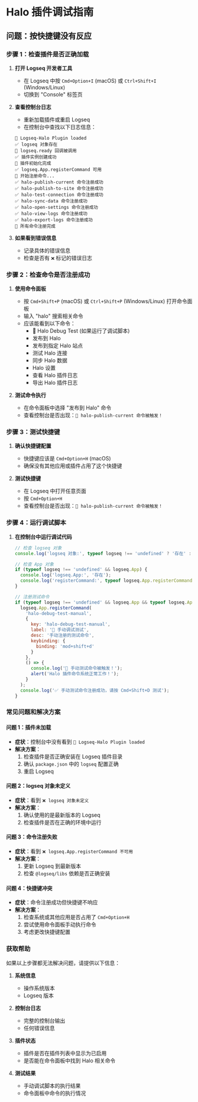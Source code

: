 # Halo 插件调试指南

## 问题：按快捷键没有反应

### 步骤 1：检查插件是否正确加载

1. **打开 Logseq 开发者工具**
   - 在 Logseq 中按 `Cmd+Option+I` (macOS) 或 `Ctrl+Shift+I` (Windows/Linux)
   - 切换到 "Console" 标签页

2. **查看控制台日志**
   - 重新加载插件或重启 Logseq
   - 在控制台中查找以下日志信息：
   ```
   🚀 Logseq-Halo Plugin loaded
   ✅ logseq 对象存在
   🔄 logseq.ready 回调被调用
   ✅ 插件实例创建成功
   🎉 插件初始化完成
   ✅ logseq.App.registerCommand 可用
   🔧 开始注册命令...
   ✅ halo-publish-current 命令注册成功
   ✅ halo-publish-to-site 命令注册成功
   ✅ halo-test-connection 命令注册成功
   ✅ halo-sync-data 命令注册成功
   ✅ halo-open-settings 命令注册成功
   ✅ halo-view-logs 命令注册成功
   ✅ halo-export-logs 命令注册成功
   🎉 所有命令注册完成
   ```

3. **如果看到错误信息**
   - 记录具体的错误信息
   - 检查是否有 `❌` 标记的错误日志

### 步骤 2：检查命令是否注册成功

1. **使用命令面板**
   - 按 `Cmd+Shift+P` (macOS) 或 `Ctrl+Shift+P` (Windows/Linux) 打开命令面板
   - 输入 "halo" 搜索相关命令
   - 应该能看到以下命令：
     - 🔧 Halo Debug Test (如果运行了调试脚本)
     - 发布到 Halo
     - 发布到指定 Halo 站点
     - 测试 Halo 连接
     - 同步 Halo 数据
     - Halo 设置
     - 查看 Halo 插件日志
     - 导出 Halo 插件日志

2. **测试命令执行**
   - 在命令面板中选择 "发布到 Halo" 命令
   - 查看控制台是否出现：`🚀 halo-publish-current 命令被触发！`

### 步骤 3：测试快捷键

1. **确认快捷键配置**
   - 快捷键应该是 `Cmd+Option+H` (macOS)
   - 确保没有其他应用或插件占用了这个快捷键

2. **测试快捷键**
   - 在 Logseq 中打开任意页面
   - 按 `Cmd+Option+H`
   - 查看控制台是否出现：`🚀 halo-publish-current 命令被触发！`

### 步骤 4：运行调试脚本

1. **在控制台中运行调试代码**
   ```javascript
   // 检查 logseq 对象
   console.log('logseq 对象:', typeof logseq !== 'undefined' ? '存在' : '不存在');
   
   // 检查 App 对象
   if (typeof logseq !== 'undefined' && logseq.App) {
     console.log('logseq.App:', '存在');
     console.log('registerCommand:', typeof logseq.App.registerCommand === 'function' ? '可用' : '不可用');
   }
   
   // 注册测试命令
   if (typeof logseq !== 'undefined' && logseq.App && typeof logseq.App.registerCommand === 'function') {
     logseq.App.registerCommand(
       'halo-debug-test-manual',
       {
         key: 'halo-debug-test-manual',
         label: '🔧 手动调试测试',
         desc: '手动注册的测试命令',
         keybinding: {
           binding: 'mod+shift+d'
         }
       },
       () => {
         console.log('🎉 手动测试命令被触发！');
         alert('Halo 插件命令系统正常工作！');
       }
     );
     console.log('✅ 手动测试命令注册成功，请按 Cmd+Shift+D 测试');
   }
   ```

### 常见问题和解决方案

#### 问题 1：插件未加载
- **症状**：控制台中没有看到 `🚀 Logseq-Halo Plugin loaded`
- **解决方案**：
  1. 检查插件是否正确安装在 Logseq 插件目录
  2. 确认 `package.json` 中的 `logseq` 配置正确
  3. 重启 Logseq

#### 问题 2：logseq 对象未定义
- **症状**：看到 `❌ logseq 对象未定义`
- **解决方案**：
  1. 确认使用的是最新版本的 Logseq
  2. 检查插件是否在正确的环境中运行

#### 问题 3：命令注册失败
- **症状**：看到 `❌ logseq.App.registerCommand 不可用`
- **解决方案**：
  1. 更新 Logseq 到最新版本
  2. 检查 `@logseq/libs` 依赖是否正确安装

#### 问题 4：快捷键冲突
- **症状**：命令注册成功但快捷键不响应
- **解决方案**：
  1. 检查系统或其他应用是否占用了 `Cmd+Option+H`
  2. 尝试使用命令面板手动执行命令
  3. 考虑更改快捷键配置

### 获取帮助

如果以上步骤都无法解决问题，请提供以下信息：

1. **系统信息**
   - 操作系统版本
   - Logseq 版本

2. **控制台日志**
   - 完整的控制台输出
   - 任何错误信息

3. **插件状态**
   - 插件是否在插件列表中显示为已启用
   - 是否能在命令面板中找到 Halo 相关命令

4. **测试结果**
   - 手动调试脚本的执行结果
   - 命令面板中命令的执行情况